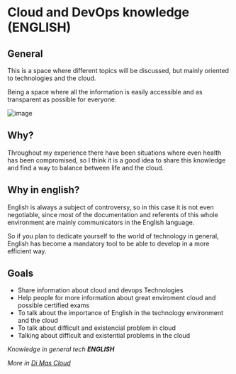 # Cloud and DevOps knowledge **(ENGLISH)**

## General
This is a space where different topics will be discussed, but mainly oriented to technologies and the cloud.

Being a space where all the information is easily accessible and as transparent as possible for everyone.


![image](https://github.com/dimasx010/knowledge/assets/25352560/036c2383-33a2-4036-9e3d-ef76cca08925)


## Why?
Throughout my experience there have been situations where even health has been compromised, so I think it is a good idea to share this knowledge and find a way to balance between life and the cloud.

## Why in english?
English is always a subject of controversy, so in this case it is not even negotiable, since most of the documentation and referents of this whole environment are mainly communicators in the English language.

So if you plan to dedicate yourself to the world of technology in general, English has become a mandatory tool to be able to develop in a more efficient way.


## Goals
- Share information about cloud and devops Technologies
- Help people for more information about great enviroment cloud and possible certified exams
- To talk about the importance of English in the technology environment and the cloud
- To talk about difficult and existencial problem in cloud
- Talking about difficult and existential problems in the cloud

_Knowledge in general tech **ENGLISH**_


_More in [Di Mas Cloud](https://dimascloud.com)_
